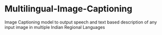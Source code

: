 # Multilingual-Image-Captioning
Image Captioning model to output speech and text based description of any input image in multiple Indian Regional Languages
